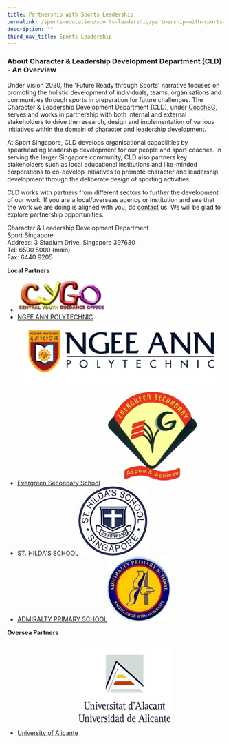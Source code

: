 ```yaml
---
title: Partnership with Sports Leadership
permalink: /sports-education/sports-leadership/partnership-with-sports-leadership/
description: ""
third_nav_title: Sports Leadership
---
```

### **About Character & Leadership Development Department (CLD) - An Overview**

Under Vision 2030, the 'Future Ready through Sports' narrative focuses on promoting the holistic development of individuals, teams, organisations and communities through sports in preparation for future challenges. The Character & Leadership Development Department (CLD), under [CoachSG](https://www.sportsingapore.gov.sg/coachsg), serves and works in partnership with both internal and external stakeholders to drive the research, design and implementation of various initiatives within the domain of character and leadership development.   
  
At Sport Singapore, CLD develops organisational capabilities by spearheading leadership development for our people and sport coaches. In serving the larger Singapore community, CLD also partners key stakeholders such as local educational institutions and like-minded corporations to co-develop initiatives to promote character and leadership development through the deliberate design of sporting activities.

CLD works with partners from different sectors to further the development of our work. If you are a local/overseas agency or institution and see that the work we are doing is aligned with you, do [contact](mailto:hong_xue_en@sport.gov.sg) us. We will be glad to explore partnership opportunities. 

Character & Leadership Development Department  
Sport Singapore  
Address: 3 Stadium Drive, Singapore 397630  
Tel: 6500 5000 (main)  
Fax: 6440 9205

**Local Partners**
* ![CYGO](/images/Sport%20Education/Sports%20Leadership/Partnership/CYGO_Logo.png)
* [NGEE ANN POLYTECHNIC](https://www.np.edu.sg/Pages/default.aspx) ![NP](/images/Sport%20Education/Sports%20Leadership/Partnership/NP_logo.jpeg)
* [Evergreen Secondary School](https://evergreensec.moe.edu.sg/departments/physical-education/) ![Evergreen Secondary School](/images/Sport%20Education/Sports%20Leadership/Partnership/evgss_logo.jpeg)
* [ST. HILDA'S SCHOOL](https://www.sthildassec.moe.edu.sg/)![Hilda school](/images/Sport%20Education/Sports%20Leadership/Partnership/st_hilda_logo.jpeg)
* [ADMIRALTY PRIMARY SCHOOL](https://www.admiraltypri.moe.edu.sg/)![ADPS](/images/Sport%20Education/Sports%20Leadership/Partnership/adps_logo.jpeg)

**Oversea Partners**
* [University of Alicante](https://web.ua.es/en/actualidad-universitaria/2014/junio2014/junio2014-23-30/ua-collaborates-for-the-first-time-on-a-project-for-positive-development-in-young-people-with-sport-singapore.html)![university of alicante](/images/Sport%20Education/Sports%20Leadership/Partnership/university_of_alicante.jpeg)